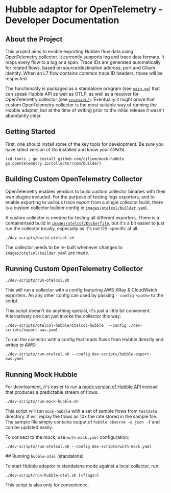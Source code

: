 # Hubble adaptor for OpenTelemetry - Developer Documentation

## About the Project

This project aims to enable exporting Hubble flow data using OpenTelemetry collector. It currently
supports log and trace data formats. It maps every flow to a log or a span. Trace IDs are generated
automatically for related flows, based on source/destination address, port and Cilium identity.
When an L7 flow contains common trace ID headers, those will be respected.

The functionality is packaged as a standalone program (see [`main.go`](main.go)) that can speak Hubble
API as well as OTLP, as well as a receiver for OpenTelemetry collector (see [`receiver/`](receiver)).
Eventually it might prove that custom OpenTelemetry collector is the most suitable way of running the
Hubble adapter, but at the time of writing prior to the initial release it wasn't abundantly clear.

## Getting Started

First, one should install some of the key tools for development. Be sure you have latest version
of Go installed and know your `GOPATH`.

```
(cd tools ; go install github.com/cilium/mock-hubble go.opentelemetry.io/collector/cmd/builder)
```

## Building Custom OpenTelemetry Collector

OpenTelemetry enables vendors to build custom collector binaries with their own plugins included.
For the purpose of testing logs exporters, and to enable exporting to various trace export from
a single collector build, there is a custom collector builder config in [`images/otelcol/builder.yaml`](images/otelcol/builder.yaml).

A custom collector is needed for testing all different exporters. There is a containerised build in
[`images/otelcol/Dockerfile`](images/otelcol/Dockerfile), but it's a bit easier to just run the collector
locally, especially as it's not OS-specific at all.

```
./dev-scripts/build-otelcol.sh
```

The collector needs to be re-built whenever changes to `images/otelcol/builder.yaml` are made.

## Running Custom OpenTelemetry Collector

```
./dev-scripts/run-otelcol.sh
```

This will run a collector with a config featuring AWS XRay & CloudWatch exporters. An any other
config can used by passing `--config <path>` to the script.

This script doesn't do anything special, it's just a little bit convenient. Alternatively one
can just invoke the collector this way:

```
./dev-scripts/otelcol-hubble/otelcol-hubble  --config ./dev-scripts/export-aws.yaml
```

To run the collector with a config that reads flows from Hubble directly and writes to AWS:
```
./dev-scripts/run-otelcol.sh --config dev-scripts/hubble-export-aws.yaml
```

## Running Mock Hubble

For development, it's easier to run [a mock version of Hubble API](https://github.com/cilium/mock-hubble)
instead that produces a predictable stream of flows.

```
./dev-scripts/run-mock-hubble.sh
```

This script will run `mock-hubble` with a set of sample flows from `testdata` directory. It will replay the flows
as 10x the rate stored in the sample file. The sample file simply contains output of `hubble observe -o json -f`
and can be updated easily.

To connect to the mock, use `with-mock.yaml` configuration:

```
./dev-scripts/run-otelcol.sh --config dev-scripts/with-mock.yaml
```

## Running `hubble-otel` (standalone)

To start Hubble adaptor in standalone mode against a local collector, run:

```
./dev-script/run-hubble-otel.sh [<flags>]
```

This script is also only for convenience.
